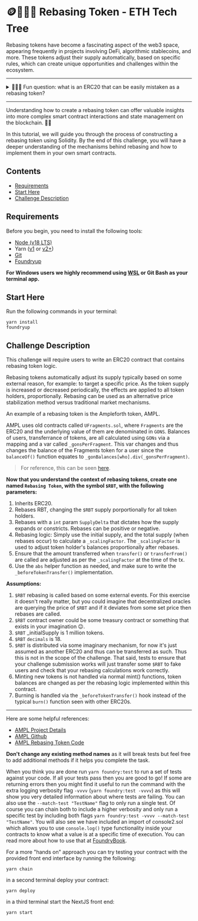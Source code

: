 # 🪙👩🏼‍🔬 Rebasing Token - ETH Tech Tree

Rebasing tokens have become a fascinating aspect of the web3 space, appearing frequently in projects involving DeFi, algorithmic stablecoins, and more. These tokens adjust their supply automatically, based on specific rules, which can create unique opportunities and challenges within the ecosystem. 

---
<details markdown='1'><summary>👩🏽‍🏫 Fun question: what is an ERC20 that can be easily mistaken as a rebasing token? </summary>
Answer: An example of a token that exhibits traits that rhyme with rebasing, but is not rebasing, is stETH. stETH does not change its supply, instead its price increases as staking rewards accumulate. 
</details>  

---

Understanding how to create a rebasing token can offer valuable insights into more complex smart contract interactions and state management on the blockchain. 🧑‍💻

In this tutorial, we will guide you through the process of constructing a rebasing token using Solidity. By the end of this challenge, you will have a deeper understanding of the mechanisms behind rebasing and how to implement them in your own smart contracts.

## Contents
- [Requirements](#requirements)
- [Start Here](#start-here)
- [Challenge Description](#challenge-description)

## Requirements

Before you begin, you need to install the following tools:

- [Node (v18 LTS)](https://nodejs.org/en/download/)
- Yarn ([v1](https://classic.yarnpkg.com/en/docs/install/) or [v2+](https://yarnpkg.com/getting-started/install))
- [Git](https://git-scm.com/downloads)
- [Foundryup](https://book.getfoundry.sh/getting-started/installation)

__For Windows users we highly recommend using [WSL](https://learn.microsoft.com/en-us/windows/wsl/install) or Git Bash as your terminal app.__

## Start Here
Run the following commands in your terminal:
```
yarn install
foundryup
```

## Challenge Description

This challenge will require users to write an ERC20 contract that contains rebasing token logic. 

Rebasing tokens automatically adjust its supply typically based on some external reason, for example: to target a specific price. As the token supply is increased or decreased periodically, the effects are applied to all token holders, proportionally. Rebasing can be used as an alternative price stabilization method versus traditional market mechanisms.

An example of a rebasing token is the Ampleforth token, AMPL.

AMPL uses old contracts called `UFragments.sol`, where `Fragments` are the ERC20 and the underlying value of them are denominated in `GONS`. Balances of users, transferrance of tokens, are all calculated using `GONs` via a mapping and a var called `_gonsPerFragment`. This var changes and thus changes the balance of the Fragments token for a user since the `balanceOf()` function equates to `_gonBalances[who].div(_gonsPerFragment)`. 

> For reference, this can be seen [here](https://etherscan.deth.net/address/0xD46bA6D942050d489DBd938a2C909A5d5039A161).

**Now that you understand the context of rebasing tokens, create one named `Rebasing Token`, with the symbol `$RBT`, with the following parameters:**

1. Inherits ERC20.
2. Rebases RBT, changing the `$RBT` supply porportionally for all token holders.
3. Rebases with a `int` param `SupplyDelta` that dictates how the supply expands or constricts. Rebases can be positive or negative.
4. Rebasing logic: Simply use the initial supply, and the total supply (when rebases occur) to calculate a `_scalingFactor`. The `_scalingFactor` is used to adjust token holder's balances proportionally after rebases.
5. Ensure that the amount transferred when `transfer()` or `transferFrom()` are called are adjusted as per the `_scalingFactor` at the time of the tx.
6. Use the `abs` helper function as needed, and make sure to write the `_beforeTokenTransfer()` implementation. 

**Assumptions:**

1. `$RBT` rebasing is called based on some external events. For this exercise it doesn't really matter, but you could imagine that decentralized oracles are querying the price of `$RBT` and if it deviates from some set price then rebases are called.
2. `$RBT` contract owner could be some treasury contract or something that exists in your imagination 😉.
3. `$RBT` _initialSupply is 1 million tokens.
4. `$RBT` `decimals` is 18.
5. `$RBT` is distributed via some imaginary mechanism, for now it's just assumed as another ERC20 and thus can be transferred as such. Thus this is not in the scope of the challenge. That said, tests to ensure that your challenge submission works will just transfer some `$RBT` to fake users and check that your rebasing calculations work correctly.
6. Minting new tokens is not handled via normal mint() functions, token balances are changed as per the rebasing logic implemented within this contract.
7. Burning is handled via the `_beforeTokenTransfer()` hook instead of the typical `burn()` function seen with other ERC20s.

---
Here are some helpful references:
- [AMPL Project Details](https://docs.ampleforth.org/learn/about-the-ampleforth-protocol#:~:text=their%20FORTH%20tokens.-,How%20the%20Ampleforth%20Protocol%20Works,-The%20Ampleforth%20Protocol)
- [AMPL Github](https://github.com/ampleforth/ampleforth-contracts/tree/master)
- [AMPL Rebasing Token Code](https://etherscan.deth.net/address/0xD46bA6D942050d489DBd938a2C909A5d5039A161)


**Don't change any existing method names** as it will break tests but feel free to add additional methods if it helps you complete the task.

When you think you are done run `yarn foundry:test` to run a set of tests against your code. If all your tests pass then you are good to go! If some are returning errors then you might find it useful to run the command with the extra logging verbosity flag `-vvvv` (`yarn foundry:test -vvvv`) as this will show you very detailed information about where tests are failing. You can also use the `--match-test "TestName"` flag to only run a single test. Of course you can chain both to include a higher verbosity and only run a specific test by including both flags `yarn foundry:test -vvvv --match-test "TestName"`. You will also see we have included an import of console2.sol which allows you to use `console.log()` type functionality inside your contracts to know what a value is at a specific time of execution. You can read more about how to use that at [FoundryBook](https://book.getfoundry.sh/reference/forge-std/console-log).

For a more "hands on" approach you can try testing your contract with the provided front end interface by running the following:
```
yarn chain
```
in a second terminal deploy your contract:
```
yarn deploy
```
in a third terminal start the NextJS front end:
```
yarn start
```